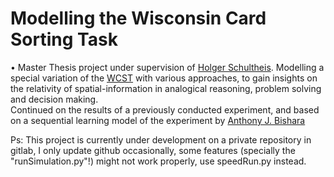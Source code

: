 # Modelling the Wisconsin Card Sorting Task

• Master Thesis project under supervision of [Holger Schultheis](https://bscc.spatial-cognition.de/schultheis). Modelling a special variation of the [WCST](https://en.wikipedia.org/wiki/Wisconsin_Card_Sorting_Test) with various approaches, to gain insights on the relativity of spatial-information in analogical reasoning, problem solving and decision making.  
Continued on the results of a previously conducted experiment, and based on a sequential learning model of the
experiment by [Anthony J. Bishara](https://psychology.cofc.edu/about/faculty-and-staff/bishara-anthony.php)

Ps: This project is currently under development on a private repository in gitlab, I only update github occasionally, some features (specially the "runSimulation.py"!) might not work properly, use speedRun.py instead. 
